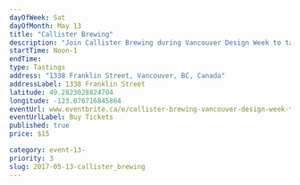 ```yaml
---
dayOfWeek: Sat
dayOfMonth: May 13
title: "Callister Brewing"
description: "Join Callister Brewing during Vancouver Design Week to take a look behind the scenes at Canada's first brewers collective and the most unique little brewery in Vancouver. Also check out the latest photography exhibit from Goldmoss Satellite. Ticket includes 4 x 5oz beer samples from each of the four breweries on-site, and a private tour with Callister's owners, Chris Lay and Diana McKenzie. All ages welcome - beer samples may be substituted for Callister's non-alcoholic, handmade soda."
startTime: Noon-1
endTime: 
type: Tastings
address: "1338 Franklin Street, Vancouver, BC, Canada"
addressLabel: 1338 Franklin Street
latitude: 49.2823028824704
longitude: -123.076716845864
eventUrl: www.eventbrite.ca/e/callister-brewing-vancouver-design-week-tickets-33945557075
eventUrlLabel: Buy Tickets
published: true
price: $15

category: event-13-
priority: 3
slug: 2017-05-13-callister_brewing
---
```

